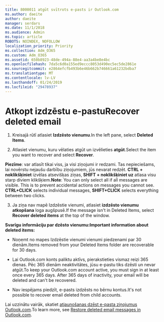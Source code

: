 ```yaml
---
title: 8000011 atgūt svītrots e-pasts ir Outlook.com
ms.author: daeite
author: daeite
manager: serdars
ms.date: 11/1/2018
ms.audience: Admin
ms.topic: article
ROBOTS: NOINDEX, NOFOLLOW
localization_priority: Priority
ms.collection: Adm_O365
ms.custom: Adm_O365
ms.assetid: 650b8923-48de-494a-88e4-aa3a4be8e4bc
ms.openlocfilehash: 7da5c6d0a155ed9eccc8053d490ec5ec5de2861e
ms.sourcegitcommit: e2864efcfb493b6e46b662b746661a61232bdba7
ms.translationtype: MT
ms.contentlocale: lv-LV
ms.lasthandoff: 01/24/2019
ms.locfileid: "29478937"
---
```

# <a name="recover-deleted-email"></a><span data-ttu-id="b8cbe-102">Atkopt izdzēstu e-pastu</span><span class="sxs-lookup"><span data-stu-id="b8cbe-102">Recover deleted email</span></span>

1. <span data-ttu-id="b8cbe-103">Kreisajā rūtī atlasiet **Izdzēsto vienumu**.</span><span class="sxs-lookup"><span data-stu-id="b8cbe-103">In the left pane, select **Deleted Items**.</span></span> 
    
2. <span data-ttu-id="b8cbe-104">Atlasiet vienumu, kuru vēlaties atgūt un izvēlieties **atgūt**.</span><span class="sxs-lookup"><span data-stu-id="b8cbe-104">Select the item you want to recover and select **Recover**.</span></span> 
  
 <span data-ttu-id="b8cbe-p101">**Piezīme**: var atlasīt tikai viss, ja visi ziņojumi ir redzami. Tas nepieciešams, lai novērstu nejaušu darbību ziņojumiem, jūs nevarat redzēt. **CTRL + noklikšķiniet** izvēlas atsevišķas ziņas, **SHIFT + noklikšķiniet uz** atlasa visu starp diviem klikšķiem.</span><span class="sxs-lookup"><span data-stu-id="b8cbe-p101">**Note**: You can only select all if all messages are visible. This is to prevent accidental actions on messages you cannot see. **CTRL+CLICK** selects individual messages, **SHIFT+CLICK** selects everything between two clicks.</span></span> 
    
3. <span data-ttu-id="b8cbe-108">Ja ziņa nav mapē Izdzēstie vienumi, atlasiet **izdzēsto vienumu atkopšana** loga augšpusē.</span><span class="sxs-lookup"><span data-stu-id="b8cbe-108">If the message isn't in Deleted Items, select **Recover deleted items** at the top of the window.</span></span> 
    
 <span data-ttu-id="b8cbe-109">**Svarīgu informāciju par dzēsto vienumu:**</span><span class="sxs-lookup"><span data-stu-id="b8cbe-109">**Important information about deleted items:**</span></span>
  
- <span data-ttu-id="b8cbe-110">Noņemt no mapes Izdzēstie vienumi vienumi piedzenami par 30 dienām.</span><span class="sxs-lookup"><span data-stu-id="b8cbe-110">Items removed from your Deleted Items folder are recoverable for 30 days.</span></span>
    
- <span data-ttu-id="b8cbe-p102">Lai Outlook.com konts paliktu aktīvs, pierakstieties vismaz reizi 365 dienas. Pēc 365 dienām neaktivitātes, jūsu e-pastu tiks dzēsti un nevar atgūt.</span><span class="sxs-lookup"><span data-stu-id="b8cbe-p102">To keep your Outlook.com account active, you must sign in at least once every 365 days. After 365 days of inactivity, your email will be deleted and can't be recovered.</span></span>
    
- <span data-ttu-id="b8cbe-113">Nav iespējams piedzīt, e-pasts izdzēsts no bērnu kontus.</span><span class="sxs-lookup"><span data-stu-id="b8cbe-113">It's not possible to recover email deleted from child accounts.</span></span>
    
<span data-ttu-id="b8cbe-114">Lai uzzinātu vairāk, skatiet [atjaunošanas dzēst e-pasta ziņojumus Outlook.com](https://go.microsoft.com/fwlink/p/?linkid=873117).</span><span class="sxs-lookup"><span data-stu-id="b8cbe-114">To learn more, see [Restore deleted email messages in Outlook.com](https://go.microsoft.com/fwlink/p/?linkid=873117).</span></span>
  

